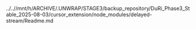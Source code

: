 ../..//mnt/h/ARCHIVE/.UNWRAP/STAGE3/backup_repository/DuRi_Phase3_Stable_2025-08-03/cursor_extension/node_modules/delayed-stream/Readme.md